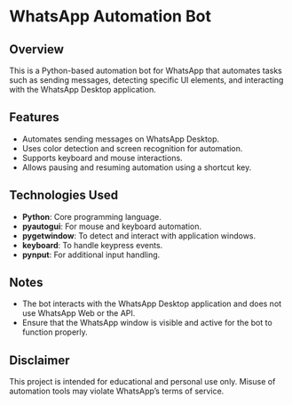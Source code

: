 # WhatsApp Automation Bot

## Overview
This is a Python-based automation bot for WhatsApp that automates tasks such as sending messages, detecting specific UI elements, and interacting with the WhatsApp Desktop application.

## Features
- Automates sending messages on WhatsApp Desktop.
- Uses color detection and screen recognition for automation.
- Supports keyboard and mouse interactions.
- Allows pausing and resuming automation using a shortcut key.

## Technologies Used
- **Python**: Core programming language.
- **pyautogui**: For mouse and keyboard automation.
- **pygetwindow**: To detect and interact with application windows.
- **keyboard**: To handle keypress events.
- **pynput**: For additional input handling.

## Notes
- The bot interacts with the WhatsApp Desktop application and does not use WhatsApp Web or the API.
- Ensure that the WhatsApp window is visible and active for the bot to function properly.

## Disclaimer
This project is intended for educational and personal use only. Misuse of automation tools may violate WhatsApp’s terms of service.